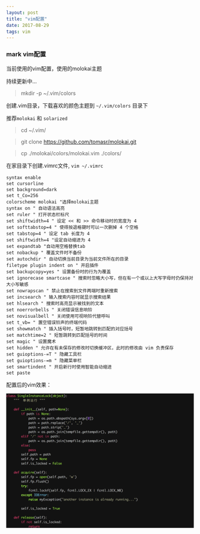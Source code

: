 ```yaml
---
layout: post
title: "vim配置"
date: 2017-08-29
tags: vim
---
```





### mark vim配置

当前使用的vim配置，使用的molokai主题

持续更新中...

> mkdir -p ~/.vim/colors

创建.vim目录，下载喜欢的颜色主题到 `~/.vim/colors` 目录下

推荐`molokai` 和 `solarized`

> cd ~/.vim/

> git clone https://github.com/tomasr/molokai.git 

> cp ./molokai/colors/molokai.vim ./colors/

在家目录下创建.vimrc文件, `vim ~/.vimrc` 
```
syntax enable
set cursorline
set background=dark
set t_Co=256
colorscheme molokai "选择molokai主题
syntax on " 自动语法高亮
set ruler " 打开状态栏标尺
set shiftwidth=4 " 设定 << 和 >> 命令移动时的宽度为 4
set softtabstop=4 " 使得按退格键时可以一次删掉 4 个空格
set tabstop=4 " 设定 tab 长度为 4
set shiftwidth=4 "设定自动缩进为 4
set expandtab "自动用空格替换tab
set nobackup " 覆盖文件时不备份
set autochdir " 自动切换当前目录为当前文件所在的目录
filetype plugin indent on " 开启插件
set backupcopy=yes " 设置备份时的行为为覆盖
set ignorecase smartcase " 搜索时忽略大小写，但在有一个或以上大写字母时仍保持对大小写敏感
set nowrapscan " 禁止在搜索到文件两端时重新搜索
set incsearch " 输入搜索内容时就显示搜索结果
set hlsearch " 搜索时高亮显示被找到的文本
set noerrorbells " 关闭错误信息响铃
set novisualbell " 关闭使用可视响铃代替呼叫
set t_vb= " 置空错误铃声的终端代码
set showmatch " 插入括号时，短暂地跳转到匹配的对应括号
set matchtime=2 " 短暂跳转到匹配括号的时间
set magic " 设置魔术
set hidden " 允许在有未保存的修改时切换缓冲区，此时的修改由 vim 负责保存
set guioptions-=T " 隐藏工具栏
set guioptions-=m " 隐藏菜单栏
set smartindent " 开启新行时使用智能自动缩进
set paste
```
配置后的vim效果：

![](/images/vim_py.png)
